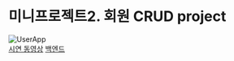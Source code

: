 # 미니프로젝트2. 회원 CRUD project
![UserApp](https://user-images.githubusercontent.com/111489860/235625972-30fcf9c2-2637-4076-a91a-799f3335a82b.PNG)<br/>
[시연 동영상](https://www.youtube.com/watch?v=37AhP_atIm4)
[백엔드](https://www.youtube.com/watch?v=37AhP_atIm4)
